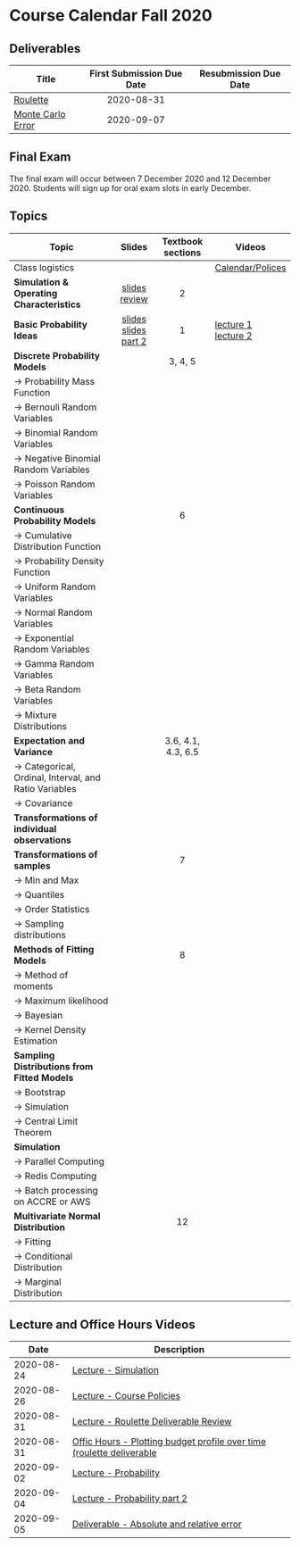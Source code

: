 # Course Calendar Fall 2020

## Deliverables

| Title | First Submission Due Date | Resubmission Due Date |
|---|:---:|---|
| <a class = 'callink' href ='https://github.com/thomasgstewart/data-science-5620-Fall-2020/blob/master/deliverables/01-roulette.md'>Roulette</a> | 2020-08-31 |   |
| <a class = 'callink' href ='https://github.com/thomasgstewart/data-science-5620-Fall-2020/blob/master/deliverables/02-monte-carlo-error.md'>Monte Carlo Error</a> | 2020-09-07 |   |

## Final Exam

The final exam will occur between 7 December 2020 and 12 December 2020.  Students will sign up for oral exam slots in early December.

## Topics

| Topic | Slides | Textbook sections | Videos |
|---|:---:|:---:|---|
| Class logistics | | |<a href='https://vbiostat.app.vumc.org/index.php/s/BNNBgE4frZEaQC2'>Calendar/Polices</a> |
| **Simulation & Operating Characteristics** | <a class = 'callink' href ='https://biostatdata.app.vumc.org/tgs/01-simulation-slides.html'>slides</a><br>[review](https://biostatdata.app.vumc.org/tgs/02-simulation-review-slides.html) | 2 |  |
| **Basic Probability Ideas** | [slides](https://biostatdata.app.vumc.org/tgs/03-probability-basics-slides.html) <br> [slides part 2](https://biostatdata.app.vumc.org/tgs/04-probability-basics-part2-slides.html) | 1 | [lecture 1](https://vbiostat.app.vumc.org/index.php/s/ZTp9GkFBqHzo5oG) <br> [lecture 2](https://vbiostat.app.vumc.org/index.php/s/HPgzdztncLnHqob) |
| **Discrete Probability Models** | | 3, 4, 5 | |
| → Probability Mass Function | | | |
| → Bernouli Random Variables | | | |
| → Binomial Random Variables | | | |
| → Negative Binomial Random Variables | | | |
| → Poisson Random Variables | | | |
| **Continuous Probability Models** | | 6 | |
| → Cumulative Distribution Function | | | |
| → Probability Density Function | | | |
| → Uniform Random Variables  | | | |
| → Normal Random Variables  | | | |
| → Exponential Random Variables  | | | |
| → Gamma Random Variables  | | | |
| → Beta Random Variables  | | | |
| → Mixture Distributions  | | | |
| **Expectation and Variance** | | 3.6, 4.1, 4.3, 6.5  | |
| → Categorical, Ordinal, Interval, and Ratio Variables | | | |
| → Covariance | | | |
| **Transformations of individual observations** | | | |
| **Transformations of samples** | | 7 | |
| → Min and Max | | | |
| → Quantiles | | | |
| → Order Statistics | | | |
| → Sampling distributions | | | |
| **Methods of Fitting Models** | | 8 | |
| → Method of moments | | | |
| → Maximum likelihood | | | |
| → Bayesian | | | |
| → Kernel Density Estimation | | | |
| **Sampling Distributions from Fitted Models**| | | |
| → Bootstrap | | | |
| → Simulation | | | |
| → Central Limit Theorem | | | |
| **Simulation** | | | |
| → Parallel Computing | | | |
| → Redis Computing | | | |
| → Batch processing on ACCRE or AWS | | | |
| **Multivariate Normal Distribution** | | 12 | |
| → Fitting | | | |
| → Conditional Distribution | | | |
| → Marginal Distribution | | | |

## Lecture and Office Hours Videos

| Date | Description |
|---|---|
| 2020-08-24 | [Lecture - Simulation](https://vbiostat.app.vumc.org/index.php/s/mTEyw4YZcLp9BCq) |
| 2020-08-26 | [Lecture - Course Policies](https://vbiostat.app.vumc.org/index.php/s/BNNBgE4frZEaQC2) |
| 2020-08-31 | [Lecture - Roulette Deliverable Review](https://vbiostat.app.vumc.org/index.php/s/wyzQBBJooN2EZGT) |
| 2020-08-31 | [Offic Hours - Plotting budget profile over time (roulette deliverable](https://vbiostat.app.vumc.org/index.php/s/EBRyoKNSeziZk2d) |
| 2020-09-02 | [Lecture - Probability](https://vbiostat.app.vumc.org/index.php/s/ZTp9GkFBqHzo5oG) |
| 2020-09-04 | [Lecture - Probability part 2](https://vbiostat.app.vumc.org/index.php/s/HPgzdztncLnHqob) |
| 2020-09-05 | [Deliverable - Absolute and relative error](https://vbiostat.app.vumc.org/index.php/s/29CpdaTTRicBp2p) |